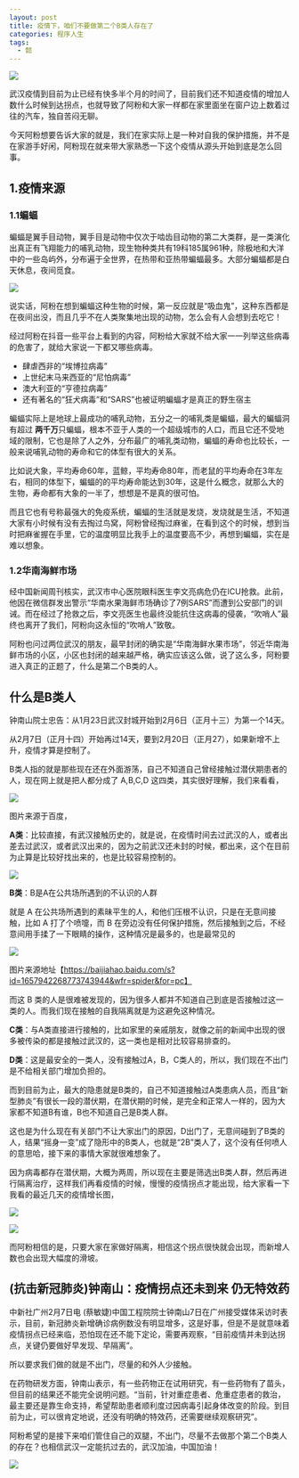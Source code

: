```yaml
---
layout: post
title: 疫情下，咱们不要做第二个B类人存在了
categories: 程序人生
tags:
  - 懿
---
```


![](http://www.justdojava.com/assets/images/2019/java/image_yi/2020/02-08/7.jpg)

武汉疫情到目前为止已经有快多半个月的时间了，目前我们还不知道疫情的增加人数什么时候到达拐点，也就导致了阿粉和大家一样都在家里面坐在窗户边上数着过往的汽车，独自苦闷无聊。

<!--more-->

今天阿粉想要告诉大家的就是，我们在家实际上是一种对自我的保护措施，并不是在家游手好闲，阿粉现在就来带大家熟悉一下这个疫情从源头开始到底是怎么回事。

## 1.疫情来源

### 1.1蝙蝠

蝙蝠是翼手目动物，翼手目是动物中仅次于啮齿目动物的第二大类群，是一类演化出真正有飞翔能力的哺乳动物，现生物种类共有19科185属961种，除极地和大洋中的一些岛屿外，分布遍于全世界，在热带和亚热带蝙蝠最多。大部分蝙蝠都是白天休息，夜间觅食。

![](http://www.justdojava.com/assets/images/2019/java/image_yi/2020/02-08/1.jpg)

说实话，阿粉在想到蝙蝠这种生物的时候，第一反应就是“吸血鬼”，这种东西都是在夜间出没，而且几乎不在人类聚集地出现的动物，怎么会有人会想到去吃它！

经过阿粉在抖音一些平台上看到的内容，阿粉给大家就不给大家一一列举这些病毒的危害了，就给大家说一下都又哪些病毒。

- 肆虐西非的“埃博拉病毒”
- 上世纪末马来西亚的“尼怕病毒”
- 澳大利亚的“亨德拉病毒”
- 还有著名的“狂犬病毒”和“SARS”也被证明蝙蝠才是真正的野生宿主

蝙蝠实际上是地球上最成功的哺乳动物，五分之一的哺乳类是蝙蝠，最大的蝙蝠洞有超过 **两千万**只蝙蝠，根本不亚于人类的一个超级城市的人口，而且它还不受地域的限制，它也是除了人之外，分布最广的哺乳类动物，蝙蝠的寿命也比较长，一般来说哺乳动物的寿命和它的体型有很大的关系。

比如说大象，平均寿命60年，蓝鲸，平均寿命80年，而老鼠的平均寿命在3年左右，相同的体型下，蝙蝠的的平均寿命能达到30年，这是什么概念，就那么大的生物，寿命都有大象的一半了，想想是不是真的很可怕。

而且它也有号称最强大的免疫系统，蝙蝠的生活就是发烧，发烧就是生活，不知道大家有小时候有没有去掏过鸟窝，阿粉曾经掏过麻雀，在看到这个的时候，想到当时把麻雀握在手里，它的温度明显比我手上的温度要高不少，再想到蝙蝠，实在是难以想象。

### 1.2华南海鲜市场

经中国新闻周刊核实，武汉市中心医院眼科医生李文亮病危仍在ICU抢救。此前，他因在微信群发出警示“华南水果海鲜市场确诊了7例SARS”而遭到公安部门的训诫。而在经过了抢救之后，李文亮医生也最终没能抗住这病毒的侵袭，“吹哨人”最终也离开了我们，阿粉向这永恒的“吹哨人”致敬。

阿粉也问过两位武汉的朋友，最早封闭的确实是“华南海鲜水果市场”，邻近华南海鲜市场的小区，小区也封闭的越来越严格，确实应该这么做，说了这么多，阿粉要进入真正的正题了，什么是第二个B类的人。

## 什么是B类人

钟南山院士忠告：从1月23日武汉封城开始到2月6日（正月十三）为第一个14天。

从2月7日（正月十四）开始再过14天，要到2月20日（正月27），如果新增不上升，疫情才算是控制了。

B类人指的就是那些现在还在外面游荡，自己不知道自己曾经接触过潜伏期患者的人，现在网上就是把人都分成了 A,B,C,D 这四类，其实很好理解，我们来看看，

![](http://www.justdojava.com/assets/images/2019/java/image_yi/2020/02-08/2.jpg)

图片来源于百度，

**A类**：比较直接，有武汉接触历史的，就是说，在疫情时间去过武汉的人，或者出差去过武汉，或者武汉出来的，因为之前武汉还未封的时候，都出来，这个在目前为止算是比较好找出来的，也是比较容易控制的。

![](http://www.justdojava.com/assets/images/2019/java/image_yi/2020/02-08/3.jpg)

**B类**：B是A在公共场所遇到的不认识的人群

就是 A 在公共场所遇到的素昧平生的人，和他们压根不认识，只是在无意间接触，比如 A 打了个喷嚏，而 B 在旁边没有任何保护措施，然后接触到之后，不经意间用手揉了一下眼睛的操作，这种情况是最多的，也是最常见的

![](http://www.justdojava.com/assets/images/2019/java/image_yi/2020/02-08/4.jpg)

图片来源地址【https://baijiahao.baidu.com/s?id=1657942268773743944&wfr=spider&for=pc】

而这 B 类的人是很难被发现的，因为很多人都并不知道自己到底是否接触过这一类的人。而我们现在接触的自我隔离就是为这避免这种情况。

**C类**：与A类直接进行接触的，比如家里的亲戚朋友，就像之前的新闻中出现的很多被传染的都是接触过武汉的，这一类也是相对比较容易排查的。

**D类**：这是最安全的一类人，没有接触过A，B，C类人的，所以，我们现在不出门是不给相关部门增加负担的。

而到目前为止，最大的隐患就是B类的，自己不知道接触过A类患病人员，而且“新型肺炎”有很长一段的潜伏期，在潜伏期的时候，是完全和正常人一样的，因为大家都不知道B有谁，B也不知道自己是B类人群。

这也是为什么现在有关部门不让大家出门的原因，D出门了，无意间碰到了B类的人，结果“摇身一变”成了隐形中的B类人，也就是“2B”类人了，这个没有任何喷人的意思哈，接下来的事情大家就很难想象了。

因为病毒都存在潜伏期，大概为两周，所以现在主要是筛选出B类人群，然后再进行隔离治疗，这样我们再看疫情的时候，慢慢的疫情拐点才能出现，给大家看一下我看的最近几天的疫情增长图，

![](http://www.justdojava.com/assets/images/2019/java/image_yi/2020/02-08/5.jpg)

![](http://www.justdojava.com/assets/images/2019/java/image_yi/2020/02-08/6.jpg)

而阿粉相信的是，只要大家在家做好隔离，相信这个拐点很快就会出现，而新增人数也会出现大幅度的滑坡。

## (抗击新冠肺炎)钟南山：疫情拐点还未到来 仍无特效药

中新社广州2月7日电 (蔡敏婕)中国工程院院士钟南山7日在广州接受媒体采访时表示，目前，新冠肺炎新增确诊病例数没有明显增多，这是好事，但是不是就意味着疫情拐点已经来临，恐怕现在还不能下定论，需要再观察，“目前疫情并未到达拐点，关键仍要做好早发现、早隔离”。

所以要求我们做的就是不出门，尽量的和外人少接触。

在药物研发方面，钟南山表示，有一些药物正在试用研究，有一些药物有了苗头，但目前的结果还不能完全说明问题。“当前，针对重症患者、危重症患者的救治，最主要还是靠生命支持，希望帮助患者顺利度过因病毒引起身体改变的阶段。到目前为止，可以很肯定地说，还没有明确的特效药，还需要继续观察研究”。

阿粉希望的是接下来咱们管住自己的双腿，不出门，尽量不去做那个第二个B类人的存在？也相信武汉一定能抗过去的，武汉加油，中国加油！

![](http://www.justdojava.com/assets/images/2019/java/image_yi/2020/02-08/8.jpg)


 
 